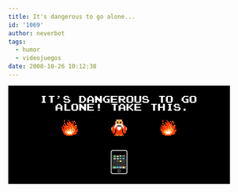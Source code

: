 ```yaml
---
title: It's dangerous to go alone...
id: '1069'
author: neverbot
tags:
  - humor
  - videojuegos
date: 2008-10-26 10:12:38
---
```


![Zelda](./its-dangerous-to-go-alone/zelda_dangerous.png "Zelda")
